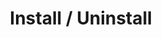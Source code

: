 ---
title: Install / Uninstall
parent: My Docs
has_children: true
layout: default
published: true
---
